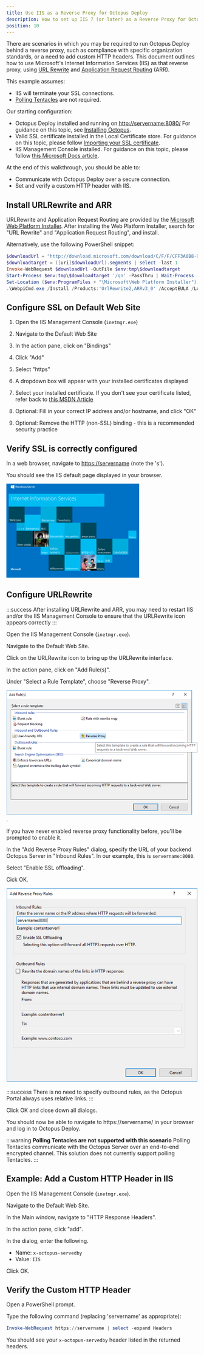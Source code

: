 ```yaml
---
title: Use IIS as a Reverse Proxy for Octopus Deploy
description: How to set up IIS 7 (or later) as a Reverse Proxy for Octopus Deploy
position: 10
---
```


There are scenarios in which you may be required to run Octopus Deploy behind a reverse proxy, such as compliance with specific organization standards, or a need to add custom HTTP headers. This document outlines how to use Microsoft's Internet Information Services (IIS) as that reverse proxy, using [URL Rewrite](https://www.iis.net/downloads/microsoft/url-rewrite) and [Application Request Routing](https://www.iis.net/downloads/microsoft/application-request-routing) (ARR).

This example assumes:

- IIS will terminate your SSL connections.
- [Polling Tentacles](/docs/infrastructure/windows-targets/tentacle-communication.md#polling-tentacles) are not required.

Our starting configuration:

- Octopus Deploy installed and running on <http://servername:8080/>
   For guidance on this topic, see [Installing Octopus](/docs/installation/index.md).
- Valid SSL certificate installed in the Local Certificate store.
   For guidance on this topic, please follow [Importing your SSL certificate](/docs/administration/security/exposing-octopus/expose-the-octopus-web-portal-over-https.md#ExposetheOctopuswebportaloverHTTPS-ImportingyourSSLcertificate).
- IIS Management Console installed.
   For guidance on this topic, please follow [this Microsoft Docs article](https://docs.microsoft.com/en-us/iis/install/installing-iis-85/installing-iis-85-on-windows-server-2012-r2).

At the end of this walkthrough, you should be able to:

- Communicate with Octopus Deploy over a secure connection.
- Set and verify a custom HTTP header with IIS.

## Install URLRewrite and ARR

URLRewrite and Application Request Routing are provided by the [Microsoft Web Platform Installer](http://download.microsoft.com/download/C/F/F/CFF3A0B8-99D4-41A2-AE1A-496C08BEB904/WebPlatformInstaller_amd64_en-US.msi). After installing the Web Platform Installer, search for "URL Rewrite" and "Application Request Routing", and install.

Alternatively, use the following PowerShell snippet:

```powershell
$downloadUrl = "http://download.microsoft.com/download/C/F/F/CFF3A0B8-99D4-41A2-AE1A-496C08BEB904/WebPlatformInstaller_amd64_en-US.msi"
$downloadtarget = ([uri]$downloadUrl).segments | select -last 1
Invoke-WebRequest $downloadUrl -OutFile $env:tmp\$downloadtarget
Start-Process $env:tmp\$downloadtarget '/qn' -PassThru | Wait-Process
Set-Location ($env:ProgramFiles + "\Microsoft\Web Platform Installer")
.\WebpiCmd.exe /Install /Products:'UrlRewrite2,ARRv3_0' /AcceptEULA /Log:$env:tmp\WebpiCmd.log
```

## Configure SSL on Default Web Site

1. Open the IIS Management Console (`inetmgr.exe`)

1. Navigate to the Default Web Site

1. In the action pane, click on "Bindings"

1. Click "Add"

1. Select "https"

1. A dropdown box will appear with your installed certificates displayed

1. Select your installed certificate. If you don't see your certificate listed, refer back to [this MSDN Article](https://msdn.microsoft.com/en-us/library/ff720335.aspx)

1. Optional: Fill in your correct IP address and/or hostname, and click "OK"

1. Optional: Remove the HTTP (non-SSL) binding - this is a recommended security practice

## Verify SSL is correctly configured

In a web browser, navigate to <https://servername> (note the 's').

You should see the IIS default page displayed in your browser.

![IIS Default Page](/docs/images/reverse-proxy/default-page.png)

## Configure URLRewrite

:::success
After installing URLRewrite and ARR, you may need to restart IIS and/or the IIS Management Console to ensure that the URLRewrite icon appears correctly
:::

Open the IIS Management Console (`inetmgr.exe`).

Navigate to the Default Web Site.

Click on the URLRewrite icon to bring up the URLRewrite interface.

In the action pane, click on "Add Rule(s)".

Under "Select a Rule Template", choose "Reverse Proxy".

![Adding a Reverse Proxy Rule in URL Rewrite](/docs/images/reverse-proxy/addrules.png).

If you have never enabled reverse proxy functionality before, you'll be prompted to enable it.

In the "Add Reverse Proxy Rules" dialog, specify the URL of your backend Octopus Server in "Inbound Rules". In our example, this is `servername:8080`.

Select "Enable SSL offloading".

Cick OK.

![Configuring a Reverse Proxy Rule](/docs/images/reverse-proxy/rprules.png)

:::success
There is no need to specify outbound rules, as the Octopus Portal always uses relative links.
:::

Click OK and close down all dialogs.

You should now be able to navigate to https://servername/ in your browser and log in to Octopus Deploy.

:::warning
**Polling Tentacles are not supported with this scenario**
Polling Tentacles communicate with the Octopus Server over an end-to-end encrypted channel. This solution does not currently support polling Tentacles.
:::

## Example: Add a Custom HTTP Header in IIS

Open the IIS Management Console (`inetmgr.exe`).

Navigate to the Default Web Site.

In the Main window, navigate to "HTTP Response Headers".

In the action pane, click "add".

In the dialog, enter the following.

- Name: `x-octopus-servedby`
- Value: `IIS`

Click OK.

## Verify the Custom HTTP Header

Open a PowerShell prompt.

Type the following command (replacing 'servername' as appropriate):

```powershell
Invoke-WebRequest https://servername | select -expand Headers
```

You should see your `x-octopus-servedby` header listed in the returned headers.

